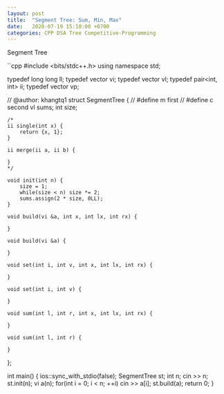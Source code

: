 ```yaml
---
layout: post
title:  "Segment Tree: Sum, Min, Max"
date:   2020-07-19 15:10:00 +0700
categories: CPP DSA Tree Competitive-Programming
---
```

Segment Tree

``cpp
#include <bits/stdc++.h>
using namespace std;

typedef long long ll;
typedef vector<int> vi;
typedef vector<ll> vl;
typedef pair<int, int> ii;
typedef vector<ii> vp;

// @author: khangtq1
struct SegmentTree {
    // #define m first
    // #define c second
    vl sums;
    int size;

    /*
    ii single(int x) {
        return {x, 1};
    }

    ii merge(ii a, ii b) {

    }
    */

    void init(int n) {
        size = 1;
        while(size < n) size *= 2;
        sums.assign(2 * size, 0LL);
    }

    void build(vi &a, int x, int lx, int rx) {

    }

    void build(vi &a) {

    }

    void set(int i, int v, int x, int lx, int rx) {

    }

    void set(int i, int v) {

    }

    void sum(int l, int r, int x, int lx, int rx) {

    }

    void sum(int l, int r) {

    }
};

int main() {
    ios::sync_with_stdio(false);
    SegmentTree st;
    int n;
    cin >> n;
    st.init(n);
    vi a(n);
    for(int i = 0; i < n; ++i)
        cin >> a[i];
    st.build(a);
    return 0;
}
```
